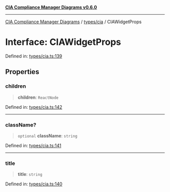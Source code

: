 [**CIA Compliance Manager Diagrams v0.6.0**](../../../README.md)

***

[CIA Compliance Manager Diagrams](../../../modules.md) / [types/cia](../README.md) / CIAWidgetProps

# Interface: CIAWidgetProps

Defined in: [types/cia.ts:139](https://github.com/Hack23/cia-compliance-manager/blob/ca083b463223765b22422b66b3a43930241849bd/src/types/cia.ts#L139)

## Properties

### children

> **children**: `ReactNode`

Defined in: [types/cia.ts:142](https://github.com/Hack23/cia-compliance-manager/blob/ca083b463223765b22422b66b3a43930241849bd/src/types/cia.ts#L142)

***

### className?

> `optional` **className**: `string`

Defined in: [types/cia.ts:141](https://github.com/Hack23/cia-compliance-manager/blob/ca083b463223765b22422b66b3a43930241849bd/src/types/cia.ts#L141)

***

### title

> **title**: `string`

Defined in: [types/cia.ts:140](https://github.com/Hack23/cia-compliance-manager/blob/ca083b463223765b22422b66b3a43930241849bd/src/types/cia.ts#L140)
